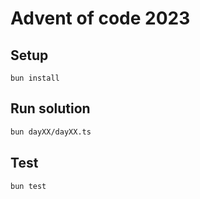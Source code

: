 # Advent of code 2023

## Setup
```
bun install
```

## Run solution
```sh
bun dayXX/dayXX.ts
```

## Test
```sh
bun test
```